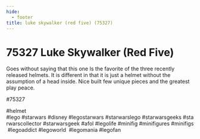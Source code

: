 ```yaml
---
hide:
  - footer
title: luke skywalker (red five) (75327)
---
```


# 75327 Luke Skywalker (Red Five) 

Goes without saying that this one Is the favorite of the three recently released helmets. It is different in that it is just a helmet without the assumption of a head inside. Nice built few unique pieces and the greatest play peace.

#75327 
 
 #helmet
#lego #starwars #disney #legostarwars #starwarslego #starwarsgeeks #starwarscollector #starwarsgeek #afol #legolife #minifig #minifigures #minifigs #legoaddict #legoworld  #legomania #legofan 
  
 
